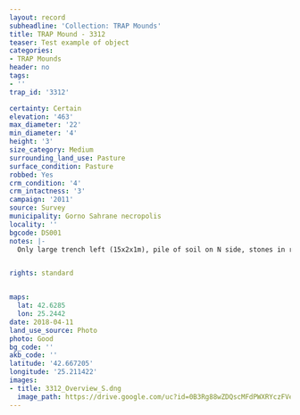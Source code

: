 ```yaml
---
layout: record
subheadline: 'Collection: TRAP Mounds'
title: TRAP Mound - 3312
teaser: Test example of object
categories:
- TRAP Mounds
header: no
tags:
- ''
trap_id: '3312'

certainty: Certain
elevation: '463'
max_diameter: '22'
min_diameter: '4'
height: '3'
size_category: Medium
surrounding_land_use: Pasture
surface_condition: Pasture
robbed: Yes
crm_condition: '4'
crm_intactness: '3'
campaign: '2011'
source: Survey
municipality: Gorno Sahrane necropolis
locality: ''
bgcode: DS001
notes: |-
  Only large trench left (15x2x1m), pile of soil on N side, stones in robbers' trench.


rights: standard


maps:
  lat: 42.6285
  lon: 25.2442
date: 2018-04-11
land_use_source: Photo
photo: Good
bg_code: ''
akb_code: ''
latitude: '42.667205'
longitude: '25.211422'
images:
- title: 3312_Overview_S.dng
  image_path: https://drive.google.com/uc?id=0B3Rg88wZDQscMFdPWXRYczFVem8
---
```

